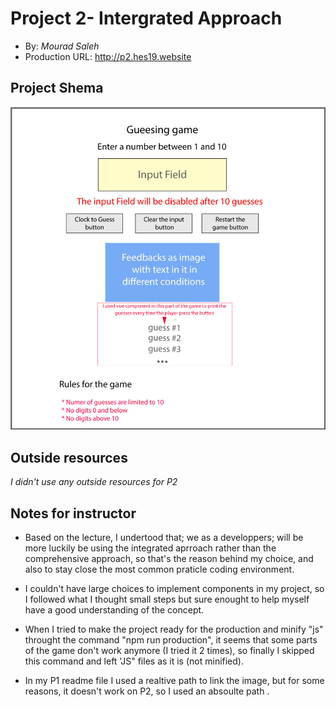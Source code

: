 # Project 2- Intergrated Approach

- By: _Mourad Saleh_
- Production URL: <http://p2.hes19.website>

## Project Shema

![game shema](https://github.com/mourad1974/e28/blob/master/P2/images/P2-Shema.jpg)

## Outside resources

_I didn't use any outside resources for P2_

## Notes for instructor

- Based on the lecture, I undertood that; we as a developpers; will be more luckily be using the integrated aprroach rather than the comprehensive approach, so that's the reason behind my choice, and also to stay close the most common praticle coding environment.

- I couldn't have large choices to implement components in my project, so I followed what I thought small steps but sure enought to help myself have a good understanding of the concept.

* When I tried to make the project ready for the production and minify "js" throught the command "npm run production", it seems that some parts of the game don't work anymore (I tried it 2 times), so finally I skipped this command and left 'JS" files as it is (not minified).

- In my P1 readme file I used a realtive path to link the image, but for some reasons, it doesn't work on P2, so I used an absoulte path
  .
